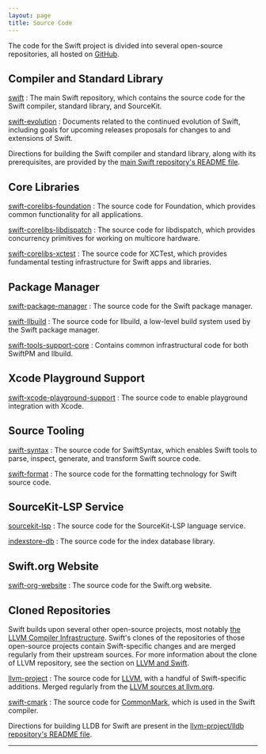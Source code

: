 ```yaml
---
layout: page
title: Source Code
---
```


The code for the Swift project is divided into several open-source repositories, all hosted on [GitHub](https://github.com/apple/).

## Compiler and Standard Library

[swift](https://github.com/apple/swift)
: The main Swift repository, which contains the source code for the Swift compiler, standard library, and SourceKit.

[swift-evolution](https://github.com/apple/swift-evolution)
: Documents related to the continued evolution of Swift, including goals for upcoming releases proposals for changes to and extensions of Swift.

Directions for building the Swift compiler and standard library, along
with its prerequisites, are provided by the [main Swift repository's
README
file](https://github.com/apple/swift/blob/main/README.md).

## Core Libraries

[swift-corelibs-foundation](https://github.com/apple/swift-corelibs-foundation)
: The source code for Foundation, which provides common functionality for all applications.

[swift-corelibs-libdispatch](https://github.com/apple/swift-corelibs-libdispatch)
: The source code for libdispatch, which provides concurrency primitives for working on multicore hardware.

[swift-corelibs-xctest](https://github.com/apple/swift-corelibs-xctest)
: The source code for XCTest, which provides fundamental testing infrastructure for Swift apps and libraries.

## Package Manager

[swift-package-manager](https://github.com/apple/swift-package-manager)
: The source code for the Swift package manager.

[swift-llbuild](https://github.com/apple/swift-llbuild)
: The source code for llbuild, a low-level build system used by the Swift package manager.

[swift-tools-support-core](https://github.com/apple/swift-tools-support-core)
: Contains common infrastructural code for both SwiftPM and llbuild.

## Xcode Playground Support

[swift-xcode-playground-support](https://github.com/apple/swift-xcode-playground-support)
: The source code to enable playground integration with Xcode.

## Source Tooling

[swift-syntax](https://github.com/apple/swift-syntax)
: The source code for SwiftSyntax, which enables Swift tools to parse, inspect, generate, and transform Swift source code.

[swift-format](https://github.com/apple/swift-format)
: The source code for the formatting technology for Swift source code.

## SourceKit-LSP Service

[sourcekit-lsp](https://github.com/apple/sourcekit-lsp)
: The source code for the SourceKit-LSP language service.

[indexstore-db](https://github.com/apple/indexstore-db)
: The source code for the index database library.


## Swift.org Website

[swift-org-website](https://github.com/apple/swift-org-website)
: The source code for the Swift.org website.

## Cloned Repositories

Swift builds upon several other open-source projects, most notably
[the LLVM Compiler Infrastructure](http://llvm.org). Swift's clones of
the repositories of those open-source projects contain Swift-specific
changes and are merged regularly from their upstream sources. For more information about the clone of LLVM repository, see the section on [LLVM and Swift](/contributing/#llvm-and-swift).

[llvm-project](https://github.com/apple/llvm-project)
: The source code for [LLVM](http://llvm.org), with a handful of Swift-specific additions. Merged regularly from the [LLVM sources at llvm.org](https://github.com/llvm/llvm-project).

[swift-cmark](https://github.com/apple/swift-cmark)
: The source code for [CommonMark](https://github.com/jgm/cmark), which is used in the Swift compiler.

Directions
for building LLDB for Swift are present in the [llvm-project/lldb repository's
README file][lldb-readme].

* * *

[lldb-readme]: https://github.com/apple/llvm-project/blob/next/lldb/README.md "LLDB README"
